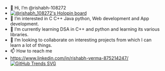 - 👋 Hi, I’m @rishabh-108272
- [![@rishabh_108272's Holopin board](https://holopin.me/rishabh_108272)](https://holopin.io/@rishabh_108272)
- 👀 I’m interested in C C++ Java python, Web development and App development.
- 🌱 I’m currently learning DSA in C++ and python and learning its various libraries.
- 💞️ I’m looking to collaborate on interesting projects from which I can learn a lot of things.
- 📫 How to reach me 
- https://www.linkedin.com/in/rishabh-verma-875214247/
[![GitHub Trends SVG](https://api.githubtrends.io/user/svg/rishabh-108272/langs)](https://githubtrends.io)
<!---
rishabh-108272/rishabh-108272 is a ✨ special ✨ repository because its `README.md` (this file) appears on your GitHub profile.
You can click the Preview link to take a look at your changes.
--->
